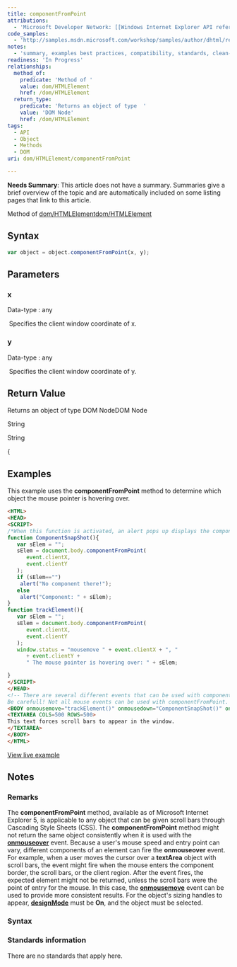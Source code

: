 ```yaml
---
title: componentFromPoint
attributions:
  - 'Microsoft Developer Network: [[Windows Internet Explorer API reference](http://msdn.microsoft.com/en-us/library/ie/hh828809%28v=vs.85%29.aspx) Article]'
code_samples:
  - 'http://samples.msdn.microsoft.com/workshop/samples/author/dhtml/refs/componentFromPointEX1.htm'
notes:
  - 'summary, examples best practices, compatibility, standards, clean-up of MSDN sections'
readiness: 'In Progress'
relationships:
  method_of:
    predicate: 'Method of '
    value: dom/HTMLElement
    href: /dom/HTMLElement
  return_type:
    predicate: 'Returns an object of type  '
    value: 'DOM Node'
    href: /dom/HTMLElement
tags:
  - API
  - Object
  - Methods
  - DOM
uri: dom/HTMLElement/componentFromPoint

---
```

**Needs Summary**: This article does not have a summary. Summaries give a brief overview of the topic and are automatically included on some listing pages that link to this article.

Method of [dom/HTMLElement](/dom/HTMLElement)[dom/HTMLElement](/dom/HTMLElement)

## <span>Syntax</span>

``` js
var object = object.componentFromPoint(x, y);
```

## <span>Parameters</span>

### <span>x</span>

 Data-type
:   any

  Specifies the client window coordinate of x.

### <span>y</span>

 Data-type
:   any

  Specifies the client window coordinate of y.

## <span>Return Value</span>

Returns an object of type DOM NodeDOM Node

String

String

{

## <span>Examples</span>

This example uses the **componentFromPoint** method to determine which object the mouse pointer is hovering over.

``` html
<HTML>
<HEAD>
<SCRIPT>
/*When this function is activated, an alert pops up displays the component at the position of the pointer. */
function ComponentSnapShot(){
   var sElem = "";
   sElem = document.body.componentFromPoint(
      event.clientX,
      event.clientY
   );
   if (sElem=="")
    alert("No component there!");
   else
    alert("Component: " + sElem);
}
function trackElement(){
   var sElem = "";
   sElem = document.body.componentFromPoint(
      event.clientX,
      event.clientY
   );
   window.status = "mousemove " + event.clientX + ", "
      + event.clientY +
      " The mouse pointer is hovering over: " + sElem;

}
</SCRIPT>
</HEAD>
<!-- There are several different events that can be used with componentFromPoint. Below are a few of them.
Be carefull! Not all mouse events can be used with componentFromPoint.  -->
<BODY onmousemove="trackElement()" onmousedown="ComponentSnapShot()" onkeydown="ComponentSnapShot()" oncontextmenu="ComponentSnapShot()">
<TEXTAREA COLS=500 ROWS=500>
This text forces scroll bars to appear in the window.
</TEXTAREA>
</BODY>
</HTML>
```

[View live example](http://samples.msdn.microsoft.com/workshop/samples/author/dhtml/refs/componentFromPointEX1.htm)

## <span>Notes</span>

### <span>Remarks</span>

The **componentFromPoint** method, available as of Microsoft Internet Explorer 5, is applicable to any object that can be given scroll bars through Cascading Style Sheets (CSS). The **componentFromPoint** method might not return the same object consistently when it is used with the [**onmouseover**](/dom/MouseEvent/mouseover) event. Because a user's mouse speed and entry point can vary, different components of an element can fire the **onmouseover** event. For example, when a user moves the cursor over a **textArea** object with scroll bars, the event might fire when the mouse enters the component border, the scroll bars, or the client region. After the event fires, the expected element might not be returned, unless the scroll bars were the point of entry for the mouse. In this case, the [**onmousemove**](/dom/MouseEvent/mousemove) event can be used to provide more consistent results. For the object's sizing handles to appear, [**designMode**](/dom/Document/designMode) must be **On**, and the object must be selected.

### <span>Syntax</span>

### <span>Standards information</span>

There are no standards that apply here.